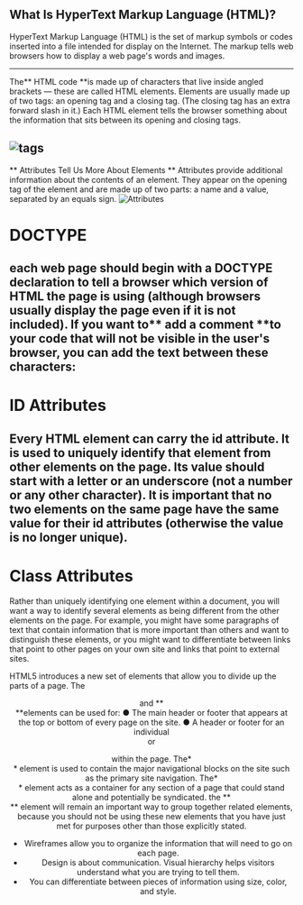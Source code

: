 ## What Is HyperText Markup Language (HTML)?
HyperText Markup Language (HTML) is the set of markup symbols or codes inserted into a file intended for display on the Internet. The markup tells web browsers how to display a web page's words and images.

----
The** HTML code **is made up of characters that live inside angled brackets — these are called HTML elements. Elements are usually made up of two tags: an opening tag and a closing tag. (The closing tag has an extra forward slash in it.) Each HTML element tells the browser something about the information that sits between its opening and closing tags.

![tags](https://miro.medium.com/max/900/0*YFkBsbpkTTN2aNqn.jpeg)
----
** Attributes Tell Us More About Elements **
Attributes provide additional information about the contents of an element. They appear on the opening tag of the element and are made up of two parts: a name and a value, separated by an equals sign.
![Attributes](https://s3.ap-south-1.amazonaws.com/s3.studytonight.com/tutorials/uploads/pictures/1589352735-1.png)
#  DOCTYPE
each web page should begin with a DOCTYPE declaration to tell a browser which version of HTML the page is using (although browsers usually display the page even if it is not included). 
If you want to** add a comment **to your code that will not be visible in the user's browser, you can add the text between these characters:
**<!-- comment goes here -->**
 ---
 # ID Attributes
 Every HTML element can carry the id attribute. It is used to uniquely identify that element from other elements on the page. Its value should start with a letter or an underscore (not a number or any other character). It is important that no two elements on the same page have the same value for their id attributes (otherwise the value is
no longer unique).
---
# Class Attributes
Rather than uniquely identifying one element within
a document, you will want a way to identify several elements
as being different from the other elements on the page.
For example, you might have some paragraphs of text that contain information that is more important than others and want to distinguish these elements, or you might want to differentiate between links that point to other pages on your own site and links that point to external sites.

HTML5 introduces a new set of elements that allow you to divide up the parts of a page.
The **<header>** and **<footer> **elements can be used for:
● The main header or footer that appears at the top or
bottom of every page on the site.
● A header or footer for an individual <article> or
<section> within the page.
The*<nav>* element is used to contain the major navigational
blocks on the site such as the primary site navigation.
The*<article>* element acts as a container for any section of a page that could stand alone and potentially be syndicated.
 the **<div>** element will remain an important way to
group together related elements, because you should not be using these new elements that you have just met for purposes other than those explicitly stated. 

- Wireframes allow you to organize the information that
 will need to go on each page.
- Design is about communication. Visual hierarchy helps
 visitors understand what you are trying to tell them.
- You can differentiate between pieces of information
 using size, color, and style. 
